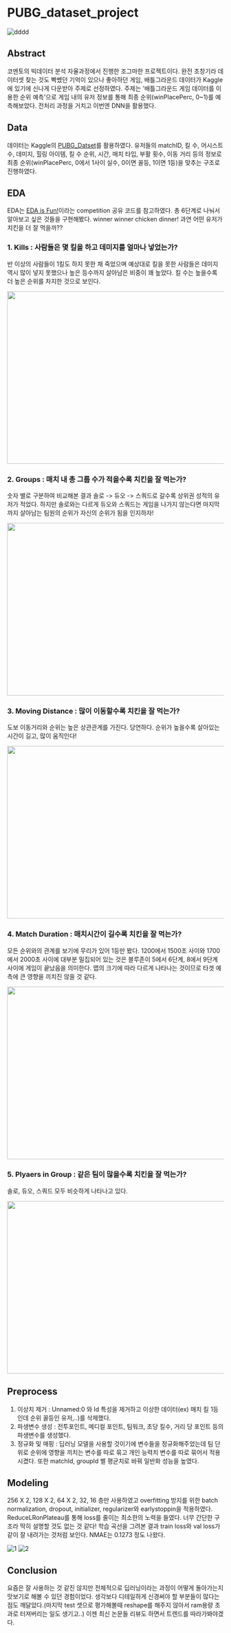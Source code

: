 # PUBG_dataset_project
![dddd](https://user-images.githubusercontent.com/37128004/168798843-74807401-9c7a-4a40-905b-fc4d4da1a0a0.png)
## Abstract
  코멘토의 빅데이터 분석 자율과정에서 진행한 조그마한 프로젝트이다. 완전 초창기라 데이터셋 찾는 것도 빡쎘던 기억이 있으나 좋아하던 게임, 배틀그라운드 데이터가 Kaggle에 있기에 신나게 다운받아 주제로 선정하였다. 주제는 '배틀그라운드 게임 데이터를 이용한 순위 예측'으로 게임 내의 유저 정보를 통해 최종 순위(winPlacePerc, 0~1)를 예측해보았다. 전처리 과정을 거치고 이번엔 DNN을 활용했다.

## Data
데이터는 Kaggle의 [PUBG_Datset](https://www.kaggle.com/datasets/razamh/pubg-dataset)를 활용하였다. 유저들의 matchID, 킬 수, 어시스트 수, 데미지, 힐링 아이템, 킬 수 순위, 시간, 매치 타입, 부활 횟수, 이동 거리 등의 정보로 최종 순위(winPlacePerc, 0에서 1사이 실수, 0이면 꼴등, 1이면 1등)을 맞추는 구조로 진행하였다. 

## EDA
EDA는 [EDA is Fun!](https://www.kaggle.com/code/deffro/eda-is-fun)이라는 competition 공유 코드를 참고하였다. 총 6단계로 나눠서 알아보고 싶은 것들을 구현해봤다. winner winner chicken dinner! 과연 어떤 유저가 치킨을 더 잘 먹을까?? 
### 1. Kills : 사람들은 몇 킬을 하고 데미지를 얼마나 넣었는가?
반 이상의 사람들이 1킬도 하지 못한 채 죽었으며 예상대로 킬을 못한 사람들은 데미지 역시 많이 넣지 못했으나 높은 등수까지 살아남은 비중이 꽤 높았다. 킬 수는 높을수록 더 높은 순위를 차지한 것으로 보인다.

<img src="https://user-images.githubusercontent.com/37128004/197382143-5b53357f-fa7f-4c77-a07c-8fa7886293cf.png" width="600" height="400"/>

### 2. Groups : 매치 내 총 그룹 수가 적을수록 치킨을 잘 먹는가?
숫자 별로 구분하여 비교해본 결과 솔로 -> 듀오 -> 스쿼드로 갈수록 상위권 성적의 유저가 적었다. 하지만 솔로와는 다르게 듀오와 스쿼드는 게임을 나가지 않는다면 마지막까지 살아남는 팀원의 순위가 자신의 순위가 됨을 인지하자!

<img src="https://user-images.githubusercontent.com/37128004/197382282-70230c0e-bbf1-4326-8438-d6eeb58fc1e7.png"  width="600" height="400"/>

### 3. Moving Distance : 많이 이동할수록 치킨을 잘 먹는가?
도보 이동거리와 순위는 높은 상관관계를 가진다. 당연하다. 순위가 높을수록 살아있는 시간이 길고, 많이 움직인다!

<img src="https://user-images.githubusercontent.com/37128004/197382351-5b732ffa-b393-408a-a22e-05dbc78ca9c3.png" width="600" height="400"/>

### 4. Match Duration : 매치시간이 길수록 치킨을 잘 먹는가?
모든 순위와의 관계를 보기에 무리가 있어 1등만 봤다. 1200에서 1500초 사이와 1700에서 2000초 사이에 대부분 밀집되어 있는 것은 블루존이 5에서 6단계, 8에서 9단계 사이에 게임이 끝났음을 의미한다. 맵의 크기에 따라 다르게 나타나는 것이므로 타겟 예측에 큰 영향을 끼치진 않을 것 같다.

<img src="https://user-images.githubusercontent.com/37128004/197382478-e4e19258-d98c-4d24-8085-f16b1e60c175.png" width="600" height="400"/>

### 5. Plyaers in Group : 같은 팀이 많을수록 치킨을 잘 먹는가?
솔로, 듀오, 스쿼드 모두 비슷하게 나타나고 있다.

<img src="https://user-images.githubusercontent.com/37128004/197382498-ced66f99-14f1-43f4-9381-7ba4200afd0b.png" width="600" height="400"/>

## Preprocess
1) 이상치 제거 : Unnamed:0 와 Id 특성을 제거하고 이상한 데이터(ex) 매치 킬 1등인데 순위 꼴등인 유저,..)를 삭제했다. 
2) 파생변수 생성 : 전투포인트, 메디컬 포인트, 팀워크, 초당 킬수, 거리 당 포인트 등의 파생변수를 생성했다. 
3) 정규화 및 매핑 : 딥러닝 모델을 사용할 것이기에 변수들을 정규화해주었는데 팀 단위로 순위에 영향을 끼치는 변수를 따로 묶고 개인 능력치 변수를 따로 묶어서 적용시켰다. 또한 matchId, groupId 별 평균치로 바꿔 일반화 성능을 높였다.

## Modeling
256 X 2, 128 X 2, 64 X 2, 32, 16 층만 사용하였고 overfitting 방지를 위한 batch normalization, dropout, initializer, regularizer와 earlystoppin을 적용하였다. ReduceLRonPlateau를 통해 loss를 줄이는 최소한의 노력을 들였다. 너무 간단한 구조라 딱히 설명할 것도 없는 것 같다! 학습 곡선을 그려본 결과 train loss와 val loss가 같이 잘 내려가는 것처럼 보인다. NMAE는 0.1273 정도 나왔다.

![1](https://user-images.githubusercontent.com/37128004/168826013-b0453a1a-7e9c-47df-a8cd-23a0bc955cb5.png)
![2](https://user-images.githubusercontent.com/37128004/168826063-168c1e9d-446a-4269-ba90-1a1f7f9df5cb.png)

## Conclusion
요즘은 잘 사용하는 것 같진 않지만 전체적으로 딥러닝이라는 과정이 어떻게 돌아가는지 맛보기로 해볼 수 있던 경험이었다. 생각보다 디테일하게 신경써야 할 부분들이 많다는 점도 깨달았다.(마지막 test 셋으로 평가해볼때 reshape를 해주지 않아서 ram용량 초과로 터져버리는 일도 생기고..) 이젠 최신 논문들 리뷰도 하면서 트렌드를 따라가봐야겠다. 





